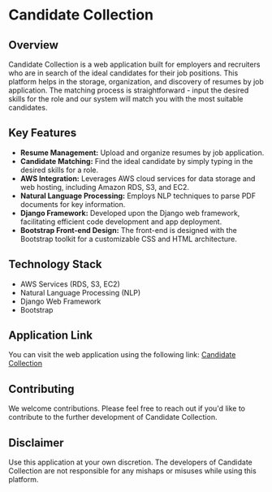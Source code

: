 # Candidate Collection

## Overview
Candidate Collection is a web application built for employers and recruiters who are in search of the ideal candidates for their job positions. This platform helps in the storage, organization, and discovery of resumes by job application. The matching process is straightforward - input the desired skills for the role and our system will match you with the most suitable candidates.

## Key Features

- **Resume Management:** Upload and organize resumes by job application.
- **Candidate Matching:** Find the ideal candidate by simply typing in the desired skills for a role.
- **AWS Integration:** Leverages AWS cloud services for data storage and web hosting, including Amazon RDS, S3, and EC2.
- **Natural Language Processing:** Employs NLP techniques to parse PDF documents for key information.
- **Django Framework:** Developed upon the Django web framework, facilitating efficient code development and app deployment.
- **Bootstrap Front-end Design:** The front-end is designed with the Bootstrap toolkit for a customizable CSS and HTML architecture.

## Technology Stack

- AWS Services (RDS, S3, EC2)
- Natural Language Processing (NLP)
- Django Web Framework
- Bootstrap

## Application Link
You can visit the web application using the following link: [Candidate Collection](http://ec2-3-15-253-244.us-east-2.compute.amazonaws.com:8000)

## Contributing
We welcome contributions. Please feel free to reach out if you'd like to contribute to the further development of Candidate Collection.

## Disclaimer
Use this application at your own discretion. The developers of Candidate Collection are not responsible for any mishaps or misuses while using this platform.
